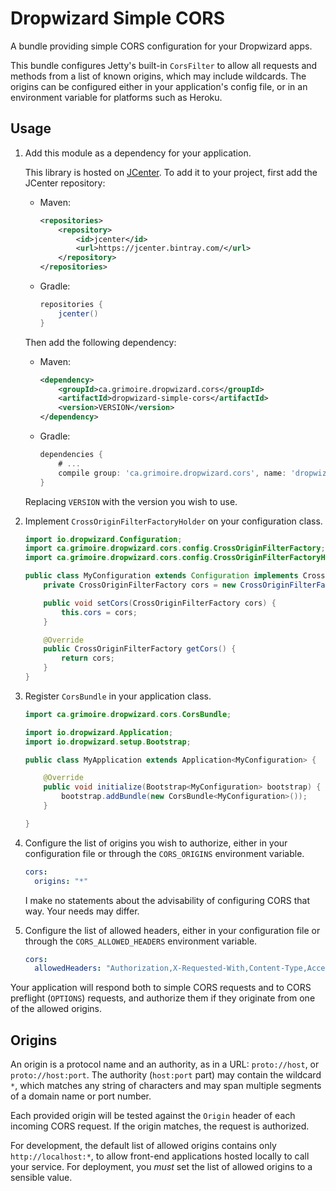 # Dropwizard Simple CORS

A bundle providing simple CORS configuration for your Dropwizard apps.

This bundle configures Jetty's built-in `CorsFilter` to allow all requests and
methods from a list of known origins, which may include wildcards. The origins
can be configured either in your application's config file, or in an
environment variable for platforms such as Heroku.

## Usage

1. Add this module as a dependency for your application.

    This library is hosted on [JCenter](https://bintray.com/bintray/jcenter). To
    add it to your project, first add the JCenter repository:

    * Maven:

        ```xml
        <repositories>
            <repository>
                <id>jcenter</id>
                <url>https://jcenter.bintray.com/</url>
            </repository>
        </repositories>
        ```

    * Gradle:

        ```groovy
        repositories {
            jcenter()
        }
        ```
    Then add the following dependency:

    * Maven:

        ```xml
        <dependency>
            <groupId>ca.grimoire.dropwizard.cors</groupId>
            <artifactId>dropwizard-simple-cors</artifactId>
            <version>VERSION</version>
        </dependency>
        ```

    * Gradle:

        ```groovy
        dependencies {
            # ...
            compile group: 'ca.grimoire.dropwizard.cors', name: 'dropwizard-simple-cors', version: 'VERSION'
        }
        ```
    Replacing `VERSION` with the version you wish to use.

2. Implement `CrossOriginFilterFactoryHolder` on your configuration class.

    ```Java
    import io.dropwizard.Configuration;
    import ca.grimoire.dropwizard.cors.config.CrossOriginFilterFactory;
    import ca.grimoire.dropwizard.cors.config.CrossOriginFilterFactoryHolder;

    public class MyConfiguration extends Configuration implements CrossOriginFilterFactoryHolder {
        private CrossOriginFilterFactory cors = new CrossOriginFilterFactory();

        public void setCors(CrossOriginFilterFactory cors) {
            this.cors = cors;
        }

        @Override
        public CrossOriginFilterFactory getCors() {
            return cors;
        }
    }
    ```

3. Register `CorsBundle` in your application class.

    ```Java
    import ca.grimoire.dropwizard.cors.CorsBundle;

    import io.dropwizard.Application;
    import io.dropwizard.setup.Bootstrap;

    public class MyApplication extends Application<MyConfiguration> {

        @Override
        public void initialize(Bootstrap<MyConfiguration> bootstrap) {
            bootstrap.addBundle(new CorsBundle<MyConfiguration>());
        }

    }
    ```

4. Configure the list of origins you wish to authorize, either in your
    configuration file or through the `CORS_ORIGINS` environment variable.

    ```yaml
    cors:
      origins: "*"
    ```

    I make no statements about the advisability of configuring CORS that way. Your needs may differ.

5. Configure the list of allowed headers, either in your
    configuration file or through the `CORS_ALLOWED_HEADERS` environment variable.

    ```yaml
    cors:
      allowedHeaders: "Authorization,X-Requested-With,Content-Type,Accept,Origin"
    ```

 

Your application will respond both to simple CORS requests and to CORS
preflight (`OPTIONS`) requests, and authorize them if they originate from one
of the allowed origins.

## Origins

An origin is a protocol name and an authority, as in a URL: `proto://host`, or
`proto://host:port`. The authority (`host:port` part) may contain the wildcard
`*`, which matches any string of characters and may span multiple segments of a
domain name or port number.

Each provided origin will be tested against the `Origin` header of each
incoming CORS request. If the origin matches, the request is authorized.

For development, the default list of allowed origins contains only
`http://localhost:*`, to allow front-end applications hosted locally to call
your service. For deployment, you _must_ set the list of allowed origins to a
sensible value.
